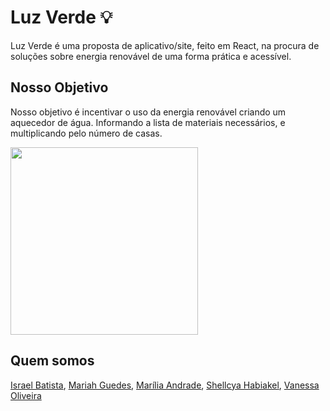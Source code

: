 # Luz Verde 💡

Luz Verde é uma proposta de aplicativo/site, feito em React, na procura de soluções sobre energia renovável de uma forma prática e acessível.

## Nosso Objetivo

Nosso objetivo é incentivar o uso da energia renovável criando um aquecedor de água. Informando a lista de materiais necessários, e multiplicando pelo número de casas.

<img src="https://user-images.githubusercontent.com/66646610/94207136-55bd2080-fe9d-11ea-9892-0d4723fe8638.png" width="300px"/>

## Quem somos
[Israel Batista](https://www.linkedin.com/in/israel-batista/),
[Mariah Guedes](https://www.linkedin.com/in/mariah-guedes-96087b1ab/),
[Marília Andrade](https://www.linkedin.com/in/mariliandrad/),
[Shellcya Habiakel](https://www.linkedin.com/in/shellcya-habiakel-1344301ab/),
[Vanessa Oliveira](https://www.linkedin.com/in/vanessa-oliveira-0036a4154/)
